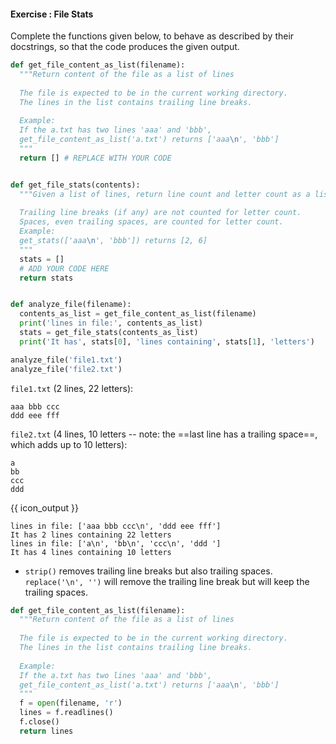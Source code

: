 #### Exercise : File Stats

Complete the functions given below, to behave as described by their docstrings, so that the code produces the given output.

```python
def get_file_content_as_list(filename):
  """Return content of the file as a list of lines
  
  The file is expected to be in the current working directory.
  The lines in the list contains trailing line breaks.
  
  Example:
  If the a.txt has two lines 'aaa' and 'bbb', 
  get_file_content_as_list('a.txt') returns ['aaa\n', 'bbb']
  """
  return [] # REPLACE WITH YOUR CODE


def get_file_stats(contents):
  """Given a list of lines, return line count and letter count as a list
  
  Trailing line breaks (if any) are not counted for letter count.
  Spaces, even trailing spaces, are counted for letter count.
  Example:
  get_stats(['aaa\n', 'bbb']) returns [2, 6]
  """
  stats = []
  # ADD YOUR CODE HERE
  return stats


def analyze_file(filename):
  contents_as_list = get_file_content_as_list(filename)
  print('lines in file:', contents_as_list)
  stats = get_file_stats(contents_as_list)
  print('It has', stats[0], 'lines containing', stats[1], 'letters')

analyze_file('file1.txt')
analyze_file('file2.txt')
```

`file1.txt` (2 lines, 22 letters):
```{highlight-lines="1-2"}
aaa bbb ccc
ddd eee fff
```

`file2.txt` (4 lines, 10 letters -- note: the ==last line has a trailing space==, which adds up to 10 letters):
```{highlight-lines="1-4"}
a
bb
ccc
ddd 
```

{{ icon_output }}

```
lines in file: ['aaa bbb ccc\n', 'ddd eee fff']
It has 2 lines containing 22 letters
lines in file: ['a\n', 'bb\n', 'ccc\n', 'ddd ']
It has 4 lines containing 10 letters
```

<panel type="seamless" header="%%:bulb: Tips%%">

* `strip()` removes trailing line breaks but also trailing spaces. `replace('\n', '')` will remove the trailing line break but will keep the trailing spaces.

</panel>

<panel type="seamless" header="%%:fas-battery-quarter: Partial solution%%">

```python
def get_file_content_as_list(filename):
  """Return content of the file as a list of lines
  
  The file is expected to be in the current working directory.
  The lines in the list contains trailing line breaks.
  
  Example:
  If the a.txt has two lines 'aaa' and 'bbb', 
  get_file_content_as_list('a.txt') returns ['aaa\n', 'bbb']
  """
  f = open(filename, 'r')
  lines = f.readlines()
  f.close()
  return lines
```

</panel>